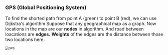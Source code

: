 <!--title={Dijkstra's Algorithm Real Life Application}-->



### GPS (Global Positioning System)

To find the shorted path from point A (green) to point B (red), we can use Dijkstra's algorithm
Suppose that any geographical map as a graph. Now locations in the map are our **nodes** in algorithm.
And road between loacations are **edges.** **Weights** of the edges are the distance between those two locations here.

<img src="https://tva1.sinaimg.cn/large/006y8mN6ly1g7stp69rjlj30rs0ir4dr.jpg" alt="GPS" style="zoom:67%;" />

